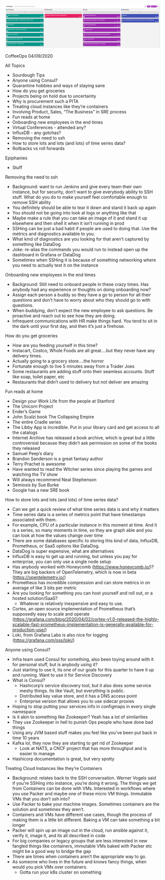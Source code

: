 ![Our Board](images/2020.04.09.png)

CoffeeOps 04/09/2020

All Topics
- Sourdough Tips
- Anyone using Consul?
- Quarantine hobbies and ways of staying sane
- How do you get groceries
- Projects being on hold due to uncertainty
- Why is procurement such a PITA
- Treating cloud instances like they’re containers
- Involving Product, Sales, “The Business” in SRE process
- Fun reads at home
- Onboarding new employees in the end times
- Virtual Conferences - attended any?
- InfluxDB - any gotchas?
- Removing the need to ssh
- How to store lots and lots (and lots) of time series data?
- Rollbacks vs roll forwards

Epiphanies
- Stuff


Removing the need to ssh
- Background: want to run Jenkins and give every team their own instance, but for security, don’t want to give everybody ability to SSH stuff. What do you do to make yourself feel comfortable enough to remove SSH ability
- You definitely should be able to tear it down and stand it back up again
- You should not be going into look at logs or anything like that
- Maybe make a rule that you can take an image of it and stand it up elsewhere and then shell it when it isn’t running in prod
- SSHing can be just a bad habit if people are used to doing that. Use the metrics and diagnostics available to you.
- What kind of diagnostics are you looking for that aren’t captured by something like DataDog
- Joke: re-alias the commands you would run to instead open up the dashboard in Grafana or DataDog
- Sometimes when SSHing it is because of something networking where you need to actually test it on the instance

Onboarding new employees in the end times
- Background: Still need to onboard people in these crazy times. Has anybody had any experience or thoughts on doing onboarding now?
- Assign each person a buddy so they have a go to person for all their questions and don’t have to worry about who they should go to with questions. 
- When buddying, don’t expect the new employee to ask questions. Be proactive and reach out to see how they are doing.
- Infrequent communications with HR make things hard. You tend to sit in the dark until your first day, and then it’s just a firehose.

How do you get groceries
- How are you feeding yourself in this time?
- Instacart, Costco, Whole Foods are all great….but they never have any delivery times.
- Actually going to a grocery store….the horror
- Fortunate enough to live 5 minutes away from a Trader Joes
- Some restaurants are adding stuff onto their seamless accounts. Stuff like soap, toilet paper, etc
- Restaurants that didn’t used to delivery but not deliver are amazing

Fun reads at home
- Design your Work Life from the people at Stanford
- The Unicorn Project
- Ender’s Game
- John Scalzi book The Collapsing Empire
- The entire Cradle series
- The Libby App is incredible. Put in your library card and get access to all the catalogs
- Internet Archive has released a book archive, which is great but a little controversial because they didn’t ask permission on some of the books they released
- Samuel Peep’s diary
- Brandon Sanderson is a great fantasy author
- Terry Prachet is awesome
- Have wanted to read the Witcher series since playing the games and watching the TV show
- Will always recommend Neal Stephenson
- Semiosis by Sue Burke
- Google has a new SRE book

How to store lots and lots (and lots) of time series data?
- Can we get a quick review of what time series data is and why it matters
- Time series data is a series of metrics point that have timestamps associated with them.
- For example, CPU of a particular instance in this moment at time. And it is a series, so many moments in time, so they are graph able and you can look at how the values change over time
- There are some databases specific to storing this kind of data, InfluxDB, Prometheus, or SaaS options like DataDog.
- DataDog is super expensive, what are alternatives
- InfluxDB is easy to get up and running, but unless you pay for enterprise, you can only use a single node setup
- Has anybody worked with Honeycomb (https://www.honeycomb.io/)? They are big backers of OpenTelemetry, which is now in beta (https://opentelemetry.io/)
- Prometheus has incredible compression and can store metrics in on average of like 3 bits per metric
- Are you looking for something you can host yourself and roll out, or a hosted solution/SaaS?
    - Whatever is relatively inexpensive and easy to use.
- Cortex, an open source implementation of Prometheus that’s supposedly easy to scale and operate (https://grafana.com/blog/2020/04/02/cortex-v1.0-released-the-highly-scalable-fast-prometheus-implementation-is-generally-available-for-production-use/)
- Loki, from Grafana Labs is also nice for logging (https://grafana.com/oss/loki/)

Anyone using Consul?
- Infra team used Consul for something, also been toying around with it for personal stuff, but is anybody using it?
- Just starting to use it, its one of our goals for this quarter to have it up and running. Want to use it for Service Discovery
- What is Consul?
    - Hashicorp’s service discovery tool, but it also does some service meshy things. Its like Vault, but everything is public.
    - Distributed key value store, and it has a DNS access point
    - Enterprise version that allows you to use sidecar proxies
- Hoping to stop putting your services info in configmaps in every single namespace
- Is it akin to something like Zookeeper? Yeah has a lot of similarities
- They use Zookeeper in hell to punish Ops people who have done bad things
- Using any JVM based stuff makes you feel like you’ve been put back in time 10 years
- Kafka lol, they now they are starting to get rid of Zookeeper
    - Look at NATS, a CNCF project that has more throughput and is easier to manage
- Hashicorp documentation is great, but very spotty

Treating Cloud Instances like they’re Containers
- Background: relates back to the SSH conversation. Werner Vogels said if you’re SSHing into instance, you’re doing it wrong. The things we get from Containers can be done with VMs. Interested in workflows where you use Packer and maybe one of these micro VM things. Immutable VMs that you don’t ssh into?
- Use Packer to bake your machine images. Sometimes containers are the solution and sometimes they aren’t.
- Containers and VMs have different use cases, though the process of making them is a little bit different. Baking a VM can take something a bit longer
- Packer will spin up an image out in the cloud, run ansible against it, verify it, image it, and its all described in code
- For big companies or legacy groups that are less interested in new fangled things like containers, immutable VMs baked with Packer etc might be a good way to bridge the gap
- There are times when containers aren’t the appropriate way to go.
- As someone who lives in the future and knows fancy things, when would you pick VMs over containers. 
    - Gotta run your k8s cluster on something
